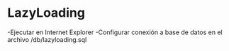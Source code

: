 # LazyLoading


-Ejecutar en Internet Explorer
-Configurar conexión a base de datos en el archivo /db/lazyloading.sql
